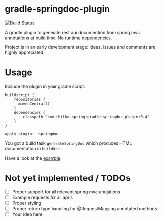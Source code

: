 gradle-springdoc-plugin
=======================
[![Build Status](https://travis-ci.org/thilko/gradle-springdoc-plugin.png?branch=master)](https://travis-ci.org/thilko/gradle-springdoc-plugin)

A gradle plugin to generate rest api documention from spring mvc annotations at build time. No
runtime dependencies.

Project is in an early development stage: ideas, issues and comments are highly appreciated.

Usage
=======================

Include the plugin in your gradle script:

```
buildscript {
    repositories {
      mavenCentral()
    }
    dependencies {
        classpath "com.thilko.spring:gradle-springdoc-plugin:0.4"
    }
}

apply plugin: 'springdoc'
```

You got a build task ```generateSpringDoc``` which produces HTML documentation in ```buildDir```.

Have a look at the [example](http://thilko.com/springdoc/index.html).

Not yet implemented / TODOs
=======================
- [ ] Proper support for all relevant spring mvc anotations
- [ ] Example requests for all api´s
- [ ] Proper styling
- [ ] Proper return type handling for @RequestMapping annotated methods
- [ ] Your idea here
